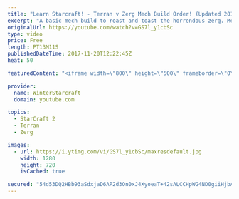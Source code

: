 ```yaml
---
title: "Learn Starcraft! - Terran v Zerg Mech Build Order! (Updated 2018)"
excerpt: "A basic mech build to roast and toast the horrendous zerg. Meant for lower level players looking for some direction! -- Watch live at https://www.twitch.tv/wintergaming"
originalUrl: https://youtube.com/watch?v=GS7l_y1cbSc
type: video
price: Free
length: PT13M11S
publishedDateTime: 2017-11-20T12:22:45Z
heat: 50

featuredContent: "<iframe width=\"800\" height=\"500\" frameborder=\"0\" src=\"https://www.youtube.com/embed/GS7l_y1cbSc\" allow=\"accelerometer; autoplay; encrypted-media; gyroscope; picture-in-picture\" allowfullscreen></iframe>"

provider:
  name: WinterStarcraft
  domain: youtube.com

topics:
  - StarCraft 2
  - Terran
  - Zerg

images:
  - url: https://i.ytimg.com/vi/GS7l_y1cbSc/maxresdefault.jpg
    width: 1280
    height: 720
    isCached: true

secured: "54d53DQ2HBb93aSdxjaD6AP2d3On0xJ4XyoeaT+42sALCCHpWG4ND0giiHjbAdBNHgBjnluCj6yHJ6+/E6el1EIu2NPPhzdqMcZtSWdMAlg9OtMSuEzpbWzVU9uy2c/LqVH0FMKqG+gjUpsESOMfe3R1rU70UdhBzz8PMmV+yFck1QIc1CYfV+Gx+KPldk+3ako0MdKZ4cCwjS40GlCNaVLvzdhSWyxc50oV85l0HeOXJlC9A+o8n/ZjGVk3rRkkibjMPYHXaWR82VS6yC4U62EQ8Qo6H5l8VzwMO99G2sAK7KWwayu6BR/9snBjF1NdLDwl/hsNX4eH9KLmuqVgBUey1IKQJGX+yIdAT6vAtCBOezYgNQUUF7ryXkYEICK+pJHnhDMSFvvjVHOYH9+9D9WjC/IUMfLhZEqen7xnWow=;EfLRizOfypM19WIOB8xEgQ=="
---
```


